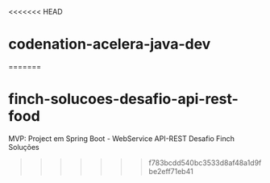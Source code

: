 <<<<<<< HEAD
# codenation-acelera-java-dev
=======
# finch-solucoes-desafio-api-rest-food
MVP: Project em Spring Boot - WebService API-REST  Desafio Finch Soluções
>>>>>>> f783bcdd540bc3533d8af48a1d9fbe2eff71eb41
